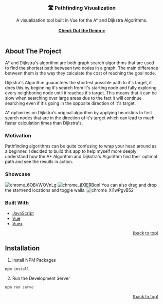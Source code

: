 <!-- PROJECT LOGO -->
<br />
<h3 align="center"> 🛣 Pathfinding Visualization</h3>
  <p align="center">
    A visualization tool built in Vue for the A* and Dijkstra Algorithms.
    <br />
    <br />
    <a href="https://gitsuki.github.io/pathfinding-visualization/"><strong>Check Out the Demo »</strong></a>
    <br />
    <br />
  </p>
</div>



<!-- ABOUT THE PROJECT -->
## About The Project
A* and Dijkstra's algorithm are both graph search algorithms that are used to find the shortest path between two nodes in a graph. The main difference between them is the way they calculate the cost of reaching the goal node.

Dijkstra's Algorithm guarantees the shortest possible path to it's target, it does this by beginning it's search from it's starting node and fully exploring every neighboring node until it reaches it's target. This means that it can be slow when searching over large areas due to the fact it will continue searching even if it's going in the opposite direction of it's target.

A* optimizes on Dijkstra's original algorithm by applying heuristics to first search nodes that are in the direction of it's target which can lead to much faster calculation times than Dijkstra's.

### Motivation
Pathfinding algorithms can be quite confusing to wrap your head around as a beginner. I decided to build this app to help myself more deeply understand how the A* Algorithm and Dijkstra's Algorithm find their optimal path and see the results in action.

### Showcase

![chrome_6OBVWOVnLg](https://user-images.githubusercontent.com/96004796/216793725-446d4638-c67f-4371-bea9-4bf362e2ffe7.gif)
![chrome_jlXlERBqnl](https://user-images.githubusercontent.com/96004796/216793718-49610e84-aae0-4f52-af83-d28b5ac8ac26.gif)
You can also drag and drop the start/end locations and toggle walls.
![chrome_XI1wPgvB52](https://user-images.githubusercontent.com/96004796/216793771-edd5add7-6432-49bf-bec3-5cbc4b76644b.gif)

### Built With

* [JavaScript](https://www.javascript.com/)
* [Vue](https://github.com/vuejs/vue)
* [Vuex](https://github.com/vuejs/vuex)

<p align="right">(<a href="#readme-top">back to top</a>)</p>

<!-- GETTING STARTED -->
## Installation

1. Install NPM Packages
 ```sh
 npm install
 ```
2. Run the Development Server
 ```sh
 npm run serve
 ```

<p align="right">(<a href="#readme-top">back to top</a>)</p>
